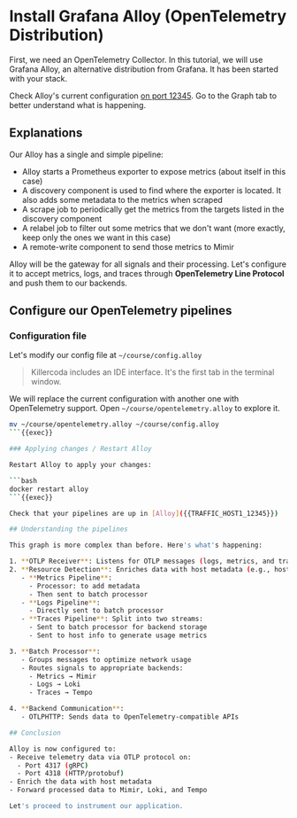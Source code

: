 # Install Grafana Alloy (OpenTelemetry Distribution)

First, we need an OpenTelemetry Collector. In this tutorial, we will use Grafana Alloy, an alternative distribution from Grafana. It has been started with your stack.

Check Alloy's current configuration [on port 12345]({{TRAFFIC_HOST1_12345}}). Go to the Graph tab to better understand what is happening.

## Explanations

Our Alloy has a single and simple pipeline:
- Alloy starts a Prometheus exporter to expose metrics (about itself in this case)
- A discovery component is used to find where the exporter is located. It also adds some metadata to the metrics when scraped
- A scrape job to periodically get the metrics from the targets listed in the discovery component
- A relabel job to filter out some metrics that we don't want (more exactly, keep only the ones we want in this case)
- A remote-write component to send those metrics to Mimir

Alloy will be the gateway for all signals and their processing. Let's configure it to accept metrics, logs, and traces through **OpenTelemetry Line Protocol** and push them to our backends.

## Configure our OpenTelemetry pipelines

### Configuration file

Let's modify our config file at `~/course/config.alloy`

> Killercoda includes an IDE interface. It's the first tab in the terminal window.

We will replace the current configuration with another one with OpenTelemetry support. Open `~/course/opentelemetry.alloy` to explore it.

```bash
mv ~/course/opentelemetry.alloy ~/course/config.alloy
```{{exec}}

### Applying changes / Restart Alloy

Restart Alloy to apply your changes:

```bash
docker restart alloy
```{{exec}}

Check that your pipelines are up in [Alloy]({{TRAFFIC_HOST1_12345}})

## Understanding the pipelines

This graph is more complex than before. Here's what's happening:

1. **OTLP Receiver**: Listens for OTLP messages (logs, metrics, and traces)
2. **Resource Detection**: Enriches data with host metadata (e.g., hostname) that the app might not be aware of. From here, each signal follows a different path:
   - **Metrics Pipeline**:
     - Processor: to add metadata
     - Then sent to batch processor
   - **Logs Pipeline**: 
     - Directly sent to batch processor
   - **Traces Pipeline**: Split into two streams:
     - Sent to batch processor for backend storage
     - Sent to host info to generate usage metrics

3. **Batch Processor**: 
   - Groups messages to optimize network usage
   - Routes signals to appropriate backends:
     - Metrics → Mimir
     - Logs → Loki
     - Traces → Tempo

4. **Backend Communication**:
   - OTLPHTTP: Sends data to OpenTelemetry-compatible APIs

## Conclusion

Alloy is now configured to:
- Receive telemetry data via OTLP protocol on:
  - Port 4317 (gRPC)
  - Port 4318 (HTTP/protobuf)
- Enrich the data with host metadata
- Forward processed data to Mimir, Loki, and Tempo

Let's proceed to instrument our application.
